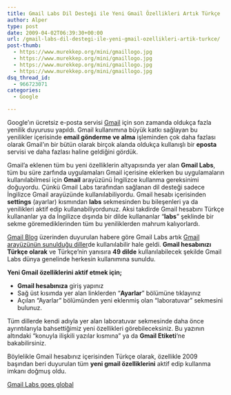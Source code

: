 ```yaml
---
title: Gmail Labs Dil Desteği ile Yeni Gmail Özellikleri Artık Türkçe
author: Alper
type: post
date: 2009-04-02T06:39:30+00:00
url: /gmail-labs-dil-destegi-ile-yeni-gmail-ozellikleri-artik-turkce/
post-thumb:
  - https://www.murekkep.org/mini/gmaillogo.jpg
  - https://www.murekkep.org/mini/gmaillogo.jpg
  - https://www.murekkep.org/mini/gmaillogo.jpg
  - https://www.murekkep.org/mini/gmaillogo.jpg
dsq_thread_id:
  - 966723071
categories:
  - Google

---
```

Google&#8217;ın ücretsiz e-posta servisi [Gmail][1] için son zamanda oldukça fazla yenilik duyurusu yapıldı. Gmail kullanımına büyük katkı sağlayan bu yenilikler içerisinde **email gönderme ve alma** işleminden çok daha fazlası olarak Gmail&#8217;ın bir bütün olarak birçok alanda oldukça kullanışlı bir **eposta** servisi ve daha fazlası haline geldiğini gördük. 

Gmail&#8217;a eklenen tüm bu yeni özelliklerin altyapısında yer alan **Gmail Labs**, tüm bu süre zarfında uygulamaları Gmail içerisine eklerken bu uygulamaların kullanılabilmesi için **Gmail** arayüzünü İngilizce kullanma gereksinimi doğuyordu. Çünkü Gmail Labs tarafından sağlanan dil desteği sadece İngilizce Gmail arayüzünde kullanılabiliyordu. Gmail hesabı içerisinden **settings** (ayarlar) kısmından **labs** sekmesinden bu bileşenleri ya da yenilikleri aktif edip kullanabiliyordunuz. Aksi takdirde Gmail hesabını Türkçe kullananlar ya da İngilizce dışında bir dilde kullananlar &#8220;**labs**&#8221; şeklinde bir sekme göremediklerinden tüm bu yeniliklerden mahrum kalıyorlardı. <!--more-->

[Gmail Blog][2] üzerinden duyurulan habere göre Gmail Labs artık [Gmail arayüzünün sunulduğu diller][3]de kullanılabilir hale geldi. **Gmail hesabınızı Türkçe olarak** ve Türkçe&#8217;nin yanısıra **49 dilde** kullanılabilecek şekilde Gmail Labs dünya genelinde herkesin kullanımına sunuldu. 

**Yeni Gmail özelliklerini aktif etmek için;**

  * **Gmail hesabınıza** giriş yapınız
  * Sağ üst kısımda yer alan linklerden &#8220;**Ayarlar**&#8221; bölümüne tıklayınız
  * Açılan &#8220;Ayarlar&#8221; bölümünden yeni eklenmiş olan &#8220;laboratuvar&#8221; sekmesini bulunuz.

Tüm dillerde kendi adıyla yer alan laboratuvar sekmesinde daha önce ayrıntılarıyla bahsettiğimiz yeni özellikleri görebileceksiniz. Bu yazının altındaki &#8220;konuyla ilişkili yazılar kısmına&#8221; ya da **Gmail Etiketi**&#8216;ne bakabilirsiniz.

Böylelikle Gmail hesabınız içerisinden Türkçe olarak, özellikle 2009 başından beri duyurulan tüm **yeni gmail özelliklerini** aktif edip kullanma imkanı doğmuş oldu. 

[Gmail Labs goes global][4]

 [1]: http://gmail.com
 [2]: http://gmailblog.blogspot.com/
 [3]: http://mail.google.com/support/bin/answer.py?hlrm=en&answer=17091
 [4]: http://gmailblog.blogspot.com/2009/03/gmail-labs-goes-global.html